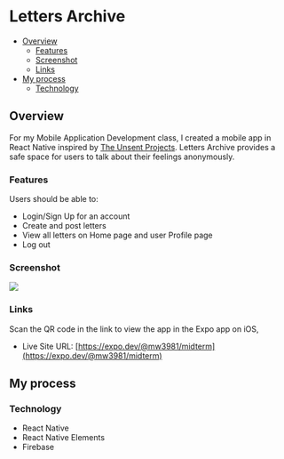 # Letters Archive

- [Overview](#overview)
  - [Features](#features)
  - [Screenshot](#screenshot)
  - [Links](#links)
- [My process](#my-process)
  - [Technology](#technology)

## Overview

For my Mobile Application Development class, I created a mobile app in React Native inspired by [The Unsent Projects](https://theunsentproject.com). Letters Archive provides a safe space for users to talk about their feelings anonymously.

### Features

Users should be able to:

- Login/Sign Up for an account
- Create and post letters
- View all letters on Home page and user Profile page
- Log out

### Screenshot

![](mockup.png)

### Links

Scan the QR code in the link to view the app in the Expo app on iOS,

- Live Site URL: [https://expo.dev/@mw3981/midterm](https://expo.dev/@mw3981/midterm)

## My process

### Technology

- React Native
- React Native Elements
- Firebase
